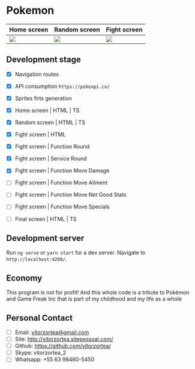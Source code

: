 # Pokemon

| Home screen | Random screen | Fight screen |
|---|---|---|
|  ![](https://uploaddeimagens.com.br/images/002/635/697/original/p0.png) |  ![](https://uploaddeimagens.com.br/images/002/635/699/original/p1.png) |  ![](https://uploaddeimagens.com.br/images/002/635/700/original/p2.png) |



## Development stage

- [X] Navigation routes
- [X] API consumption `https://pokeapi.co/`
- [X] Sprites firts generation
- [X] Home screen | HTML | TS
- [X] Random screen | HTML | TS
- [X] Fight screen | HTML
- [X] Fight screen | Function Round
- [X] Fight screen | Service Round
- [X] Fight screen | Function Move Damage
- [ ] Fight screen | Function Move Ailment
- [ ] Fight screen | Function Move Net Good Stats
- [ ] Fight screen | Function Move Specials
- [ ] Final screen | HTML | TS


## Development server

Run `ng serve` or `yarn start` for a dev server. Navigate to `http://localhost:4200/`.

## Economy

This program is not for profit! And this whole code is a tribute to Pokémon and Game Freak Inc that is part of my childhood and my life as a whole

## Personal Contact
- [ ] Email: vitorzortea@gmail.com
- [ ] Site: http://vitorzortea.sitepessoal.com/
- [ ] Github: https://github.com/vitorzortea/
- [ ] Skype: vitorzortea_2
- [ ] Whatsapp: +55 63 98460-5450
